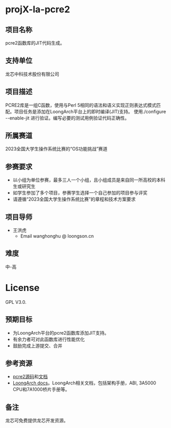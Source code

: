 # projX-la-pcre2

## 项目名称

pcre2函数库的JIT代码生成。

## 支持单位

龙芯中科技术股份有限公司

## 项目描述

PCRE2库是一组C函数，使用与Perl 5相同的语法和语义实现正则表达式模式匹配。项目任务是添加在LoongArch平台上的即时编译(JIT)支持。
使用./configure --enable-jit 进行验证。编写必要的测试用例验证代码正确性。

## 所属赛道

2023全国大学生操作系统比赛的“OS功能挑战”赛道

## 参赛要求

* 以小组为单位参赛，最多三人一个小组，且小组成员是来自同一所高校的本科生或研究生
* 如学生参加了多个项目，参赛学生选择一个自己参加的项目参与评奖
* 请遵循“2023全国大学生操作系统比赛”的章程和技术方案要求

## 项目导师

* 王洪虎
    - Email wanghonghu @ loongson.cn

## 难度

中-高

# License

GPL V3.0.

## 预期目标

* 为LoongArch平台的pcre2函数库添加JIT支持。
* 有余力者可对此函数库进行性能优化
* 鼓励完成上游提交、合并

## 参考资源

* [pcre2源码](https://github.com/PCRE2Project/pcre2.git)和[文档](https://github.com/PCRE2Project/pcre2.git)
* [LoongArch docs](https://github.com/loongson/LoongArch-Documentation)。LoongArch相关文档，包括架构手册，ABI, 3A5000 CPU和7A1000桥片手册等。

## 备注

龙芯可免费提供龙芯开发资源。

